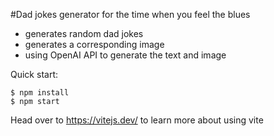 #Dad jokes generator for the time when you feel the blues

- generates random dad jokes
- generates a corresponding image
- using OpenAI API to generate the text and image

Quick start:

```
$ npm install
$ npm start
```

Head over to https://vitejs.dev/ to learn more about using vite

